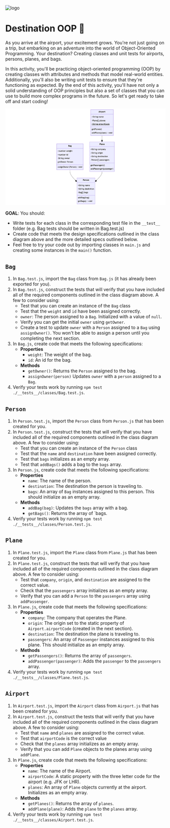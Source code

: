 ![logo](https://user-images.githubusercontent.com/44912347/202273653-1c259f67-7b01-46fc-8e4d-ccb804649e27.jpg)

# Destination OOP 🛫
As you arrive at the airport, your excitement grows. You're not just going on a trip, but embarking on an adventure into the world of Object-Oriented Programming. Your destination? Creating classes and unit tests for airports, persons, planes, and bags.

In this activity, you'll be practicing object-oriented programming (OOP) by creating classes with attributes and methods that model real-world entities. Additionally, you'll also be writing unit tests to ensure that they're functioning as expected. By the end of this activity, you'll have not only a solid understanding of OOP principles but also a set of classes that you can use to build more complex programs in the future. So let's get ready to take off and start coding!

![OOP Airport Class Diagram](./assets/OOPClass.png)

**GOAL**: You should:
- Write tests for each class in the corresponding test file in the `__test__` folder (e.g. Bag tests should be written in Bag.test.js)
- Create code that meets the design specifications outlined in the class diagram above and the more detailed specs outlined below.
- Feel free to try your code out by importing classes in `main.js` and creating some instances in the `main()` function.

## `Bag`

1. In `Bag.test.js`, import the `Bag` class from `Bag.js` (it has already been exported for you).
2. In `Bag.test.js`, construct the tests that will verify that you have included all of the required components outlined in the class diagram above. A few to consider using:
    - Test that you can create an instance of the `Bag` class
    - Test that the `weight` and `id` have been assigned correctly.
    - `owner`: The person assigned to a `Bag`. Initialized with a value of `null`.
    - Verify you can get the initial `owner` using `getOwner`.
    - Create a test to update `owner` with a `Person` assigned to a `Bag` using `assignOwner()`. You won't be able to assign a person until you completing the next section.
3. In `Bag.js`, create code that meets the following specifications:
    - **Properties**
        - `weight`: The weight of the bag.
        - `id`: An id for the bag.
    - **Methods**
        - `getOwner()`: Returns the `Person` assigned to the bag.
        - `assignOwner(person)` Updates `owner` with a `person` assigned to a `Bag`.
4. Verify your tests work by running `npm test ./__tests__/classes/Bag.test.js`. 

## `Person`

1. In `Person.test.js`, import the `Person` class from `Person.js` that has been created for you.
2. In `Person.test.js`, construct the tests that will verify that you have included all of the required components outlined in the class diagram above. A few to consider using:
    - Test that you can create an instance of the `Person` class
    - Test that the `name` and `destination` have been assigned correctly.
    - Test that `bags` initializes as an empty array.
    - Test that `addBags()` adds a bag to the `bags` array.
3. In `Person.js`, create code that meets the following specifications:
    - **Properties**
        - `name`: The name of the person.
        - `destination`: The destination the person is traveling to.
        - `bags`: An array of `Bag` instances assigned to this person. This should initialize as an empty array.
    - **Methods**
        - `addBag(bag)`: Updates the `bags` array with a bag.
        - `getBags()`: Returns the array of `bags.
4. Verify your tests work by running `npm test ./__tests__/classes/Person.test.js`. 

## `Plane`

1. In `Plane.test.js`, import the `Plane` class from `Plane.js` that has been created for you.
2. In `Plane.test.js`, construct the tests that will verify that you have included all of the required components outlined in the class diagram above. A few to consider using:
    - Test that `company`, `origin`, and `destination` are assigned to the correct value.
    - Check that the `passengers` array initializes as an empty array.
    - Verify that you can add a `Person` to the `passengers` array using `addPassenger`.
3. In `Plane.js`, create code that meets the following specifications:
    - **Properties**
        - `company`: The company that operates the Plane.
        - `origin`: The origin set to the static property of `Airport.airportCode` (created in the next section).
        - `destination`: The destination the plane is traveling to.
        - `passengers`: An array of `Passenger` instances assigned to this plane. This should initialize as an empty array.
    - **Methods**
        - `getPassengers()`: Returns the array of `passengers`.
        - `addPassenger(passenger)`: Adds the `passenger` to the `passengers` array. 
4. Verify your tests work by running `npm test ./__tests__/classes/Plane.test.js`. 

## `Airport`
1. In `Airport.test.js`, import the `Airport` class from `Airport.js` that has been created for you.
2. In `Airport.test.js`, construct the tests that will verify that you have included all of the required components outlined in the class diagram above. A few to consider using:
    - Test that `name` and `planes` are assigned to the correct value.
    - Test that `airportCode` is the correct value
    - Check that the `planes` array initializes as an empty array.
    - Verify that you can add `Plane` objects to the planes array using `addPlane`.
3. In `Plane.js`, create code that meets the following specifications:
    - **Properties**
        - `name`: The name of the Airport.
        - `airportCode`: A static property with the three letter code for the airport (e.g. JFK or LHR).
        - `planes`: An array of `Plane` objects currently at the airport. Initializes as an empty array.
    - **Methods**
        - `getPlanes()`: Returns the array of `planes`.
        - `addPlane(plane)`: Adds the `plane` to the `planes` array. 
4. Verify your tests work by running `npm test ./__tests__/classes/Airport.test.js`. 